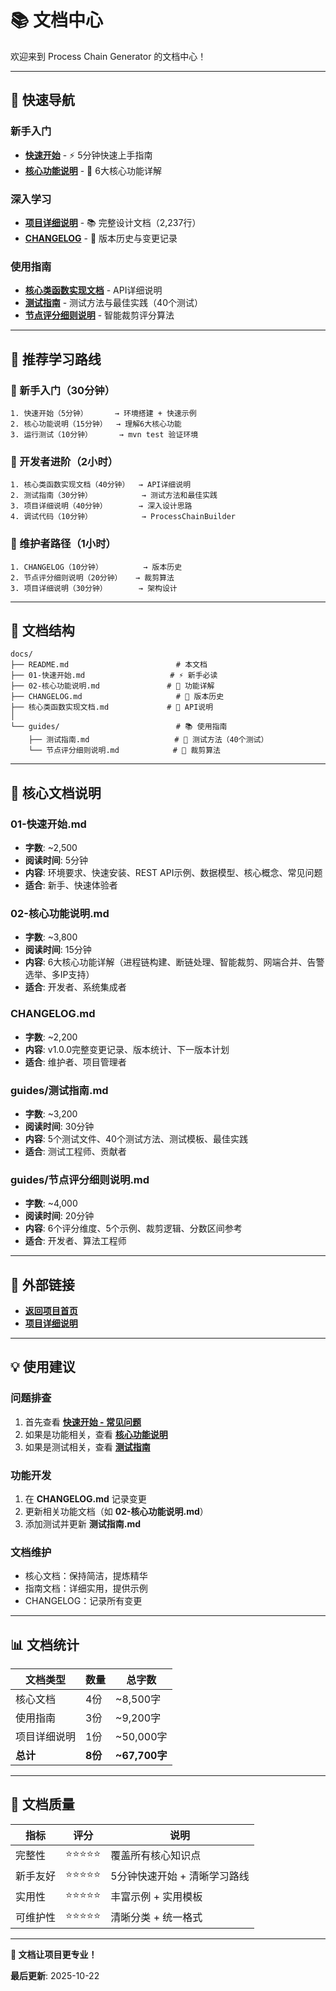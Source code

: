 # 📚 文档中心

欢迎来到 Process Chain Generator 的文档中心！

---

## 🚀 快速导航

### 新手入门
- **[快速开始](01-快速开始.md)** - ⚡ 5分钟快速上手指南
- **[核心功能说明](02-核心功能说明.md)** - 📖 6大核心功能详解

### 深入学习
- **[项目详细说明](../项目详细说明文档.md)** - 📚 完整设计文档（2,237行）
- **[CHANGELOG](CHANGELOG.md)** - 📅 版本历史与变更记录

### 使用指南
- **[核心类函数实现文档](guides/核心类函数实现文档.md)** - API详细说明
- **[测试指南](guides/测试指南.md)** - 测试方法与最佳实践（40个测试）
- **[节点评分细则说明](guides/节点评分细则说明.md)** - 智能裁剪评分算法

---

## 📖 推荐学习路线

### 🎯 新手入门（30分钟）
```
1. 快速开始（5分钟）      → 环境搭建 + 快速示例
2. 核心功能说明（15分钟）  → 理解6大核心功能
3. 运行测试（10分钟）      → mvn test 验证环境
```

### 🔧 开发者进阶（2小时）
```
1. 核心类函数实现文档（40分钟）  → API详细说明
2. 测试指南（30分钟）           → 测试方法和最佳实践
3. 项目详细说明（40分钟）       → 深入设计思路
4. 调试代码（10分钟）           → ProcessChainBuilder
```

### 🚀 维护者路径（1小时）
```
1. CHANGELOG（10分钟）         → 版本历史
2. 节点评分细则说明（20分钟）   → 裁剪算法
3. 项目详细说明（30分钟）       → 架构设计
```

---

## 📁 文档结构

```
docs/
├── README.md                        # 本文档
├── 01-快速开始.md                   # ⚡ 新手必读
├── 02-核心功能说明.md               # 📖 功能详解
├── CHANGELOG.md                     # 📅 版本历史
├── 核心类函数实现文档.md             # 🔧 API说明
│
└── guides/                          # 📚 使用指南
    ├── 测试指南.md                   # 🧪 测试方法（40个测试）
    └── 节点评分细则说明.md            # 🎯 裁剪算法
```

---

## 🎯 核心文档说明

### 01-快速开始.md
- **字数**: ~2,500
- **阅读时间**: 5分钟
- **内容**: 环境要求、快速安装、REST API示例、数据模型、核心概念、常见问题
- **适合**: 新手、快速体验者

### 02-核心功能说明.md
- **字数**: ~3,800
- **阅读时间**: 15分钟
- **内容**: 6大核心功能详解（进程链构建、断链处理、智能裁剪、网端合并、告警选举、多IP支持）
- **适合**: 开发者、系统集成者

### CHANGELOG.md
- **字数**: ~2,200
- **内容**: v1.0.0完整变更记录、版本统计、下一版本计划
- **适合**: 维护者、项目管理者

### guides/测试指南.md
- **字数**: ~3,200
- **阅读时间**: 30分钟
- **内容**: 5个测试文件、40个测试方法、测试模板、最佳实践
- **适合**: 测试工程师、贡献者

### guides/节点评分细则说明.md
- **字数**: ~4,000
- **阅读时间**: 20分钟
- **内容**: 6个评分维度、5个示例、裁剪逻辑、分数区间参考
- **适合**: 开发者、算法工程师

---

## 🔗 外部链接

- **[返回项目首页](../README.md)**
- **[项目详细说明](../项目详细说明文档.md)**

---

## 💡 使用建议

### 问题排查
1. 首先查看 **[快速开始 - 常见问题](01-快速开始.md#-常见问题)**
2. 如果是功能相关，查看 **[核心功能说明](02-核心功能说明.md)**
3. 如果是测试相关，查看 **[测试指南](guides/测试指南.md)**

### 功能开发
1. 在 **CHANGELOG.md** 记录变更
2. 更新相关功能文档（如 **02-核心功能说明.md**）
3. 添加测试并更新 **测试指南.md**

### 文档维护
- 核心文档：保持简洁，提炼精华
- 指南文档：详细实用，提供示例
- CHANGELOG：记录所有变更

---

## 📊 文档统计

| 文档类型 | 数量 | 总字数 |
|---------|------|-------|
| 核心文档 | 4份 | ~8,500字 |
| 使用指南 | 3份 | ~9,200字 |
| 项目详细说明 | 1份 | ~50,000字 |
| **总计** | **8份** | **~67,700字** |

---

## 🎊 文档质量

| 指标 | 评分 | 说明 |
|------|------|------|
| 完整性 | ⭐⭐⭐⭐⭐ | 覆盖所有核心知识点 |
| 新手友好 | ⭐⭐⭐⭐⭐ | 5分钟快速开始 + 清晰学习路线 |
| 实用性 | ⭐⭐⭐⭐⭐ | 丰富示例 + 实用模板 |
| 可维护性 | ⭐⭐⭐⭐⭐ | 清晰分类 + 统一格式 |

---

**📖 文档让项目更专业！**

**最后更新**: 2025-10-22







